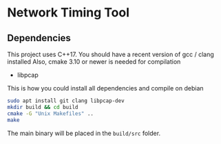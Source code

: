 # Network Timing Tool

## Dependencies
This project uses C++17. You should have a recent version of gcc / clang installed
Also, cmake 3.10 or newer is needed for compilation
- libpcap

This is how you could install all dependencies and compile on debian
```bash
sudo apt install git clang libpcap-dev
mkdir build && cd build
cmake -G "Unix Makefiles" ..
make
```

The main binary will be placed in the `build/src` folder.
